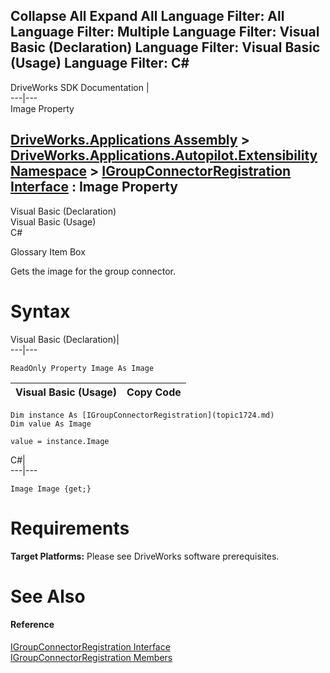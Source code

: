 Collapse All Expand All Language Filter: All  Language Filter: Multiple  Language Filter: Visual Basic (Declaration) Language Filter: Visual Basic (Usage) Language Filter: C#  
---  
DriveWorks SDK Documentation  |   
---|---  
Image Property   
  
[DriveWorks.Applications Assembly](topic13.md) > [DriveWorks.Applications.Autopilot.Extensibility Namespace](topic1633.md) > [IGroupConnectorRegistration Interface](topic1724.md) : Image Property  
---  
  
Visual Basic (Declaration)    
Visual Basic (Usage)    
C# 

Glossary Item Box

Gets the image for the group connector. 

# Syntax

Visual Basic (Declaration)|   
---|---  
      
    
    ReadOnly Property Image As Image  
  
Visual Basic (Usage)| Copy Code  
---|---  
      
    
    Dim instance As [IGroupConnectorRegistration](topic1724.md)
    Dim value As Image
     
    value = instance.Image  
  
C#|   
---|---  
      
    
    Image Image {get;}  
  
# Requirements

**Target Platforms:** Please see DriveWorks software prerequisites.

# See Also

#### Reference

[IGroupConnectorRegistration Interface](topic1724.md)   
[IGroupConnectorRegistration Members](topic1725.md)


